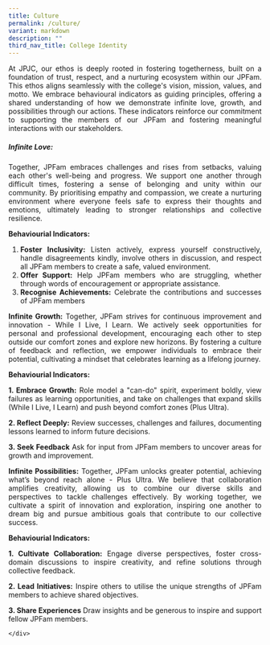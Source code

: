 ```yaml
---
title: Culture
permalink: /culture/
variant: markdown
description: ""
third_nav_title: College Identity
---
```

<div align="justify">

<p>At JPJC, our ethos is deeply rooted in fostering togetherness, built on a foundation of trust, respect, and a nurturing ecosystem within our JPFam. This ethos aligns seamlessly with the college's vision, mission, values, and motto. We embrace behavioural indicators as guiding principles, offering a shared understanding of how we demonstrate infinite love, growth, and possibilities through our actions. These indicators reinforce our commitment to supporting the members of our JPFam and fostering meaningful interactions with our stakeholders.</p>

<p></p><h5><b>Infinite Love:</b></h5><p></p>
<p>Together, JPFam embraces challenges and rises from setbacks, valuing each other's well-being and progress. We support one another through difficult times, fostering a sense of belonging and unity within our community. By prioritising empathy and compassion, we create a nurturing environment where everyone feels safe to express their thoughts and emotions, ultimately leading to stronger relationships and collective resilience.</p>

<p><b>Behaviourial Indicators:</b></p>
<p></p><ol><li><b> Foster Inclusivity:</b> Listen actively, express yourself constructively, handle disagreements kindly, involve others in discussion, and respect all JPFam members to create a safe, valued environment.</li>
<li><b> Offer Support:</b> Help JPFam members who are struggling, whether through words of encouragement or appropriate assistance.</li>
<li><b> Recognise Achievements:</b> Celebrate the contributions and successes of JPFam members</li></ol><p></p> 
	
<p><b>Infinite Growth:</b> Together, JPFam strives for continuous improvement and innovation - While I Live, I Learn. We actively seek opportunities for personal and professional development, encouraging each other to step outside our comfort zones and explore new horizons. By fostering a culture of feedback and reflection, we empower individuals to embrace their potential, cultivating a mindset that celebrates learning as a lifelong journey.</p>

<b>Behaviourial Indicators:</b><p></p>
<b>1.   Embrace Growth:</b> Role model a "can-do" spirit, experiment boldly, view failures as learning opportunities, and take on challenges that expand skills (While I Live, I Learn) and push beyond comfort zones (Plus Ultra).<p></p>
<b>2.  Reflect Deeply:</b> Review successes, challenges and failures, documenting lessons learned to inform future decisions.<p></p>
<b>3.   Seek Feedback</b> Ask for input from JPFam members to uncover areas for growth and improvement.<p></p>

<p><b>Infinite Possibilities:</b> Together, JPFam unlocks greater potential, achieving what’s beyond reach alone - Plus Ultra. We believe that collaboration amplifies creativity, allowing us to combine our diverse skills and perspectives to tackle challenges effectively. By working together, we cultivate a spirit of innovation and exploration, inspiring one another to dream big and pursue ambitious goals that contribute to our collective success.</p>
	
<b>Behaviourial Indicators:</b><p></p>
<b>1.  Cultivate Collaboration:</b> Engage diverse perspectives, foster cross-domain discussions to inspire creativity, and refine solutions through collective feedback.<p></p>
<b>2.  Lead Initiatives:</b> Inspire others to utilise the unique strengths of JPFam members to achieve shared objectives.<p></p>
<b>3.  Share Experiences</b> Draw insights and be generous to inspire and support fellow JPFam members.<p></p>	
	
	
	
	
	</div>